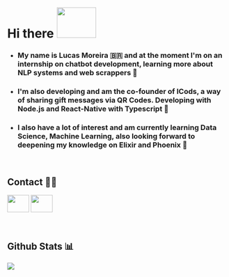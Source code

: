 # Hi there <img width="90" height="70" src='https://media2.giphy.com/media/8Pvp9okT4Qaf5k5IRC/source.gif' enconde></img>

* ### My name is Lucas Moreira 🇧🇷 and at the moment I'm on an internship on chatbot development, learning more about NLP systems and web scrappers 🤖
* ### I'm also developing and am the co-founder of ICods, a way of sharing gift messages via QR Codes. Developing with Node.js and React-Native with Typescript 🎁
* ### I also have a lot of interest and am currently learning Data Science, Machine Learning, also looking forward to deepening my knowledge on Elixir and Phoenix 🐉
<br>

## Contact 🕴🏼

<a href='mailto://lmsa.moreira@gmail.com'><img width="50" height="40" src='https://image.flaticon.com/icons/svg/2991/2991144.svg'></a>
<a href='https://www.linkedin.com/in/lucas-moreira-e-silva-alves-909721174/'><img width="50" height="40" padding-right='10' src='https://image.flaticon.com/icons/svg/174/174857.svg'/></a> 


<br>

## Github Stats 📊
<a href="https://github.com/lucasmsa/github-readme-stats">
  <img align="left" src="https://github-readme-stats.vercel.app/api?username=lucasmsa&hide=contribs&theme=default" />
</a>
